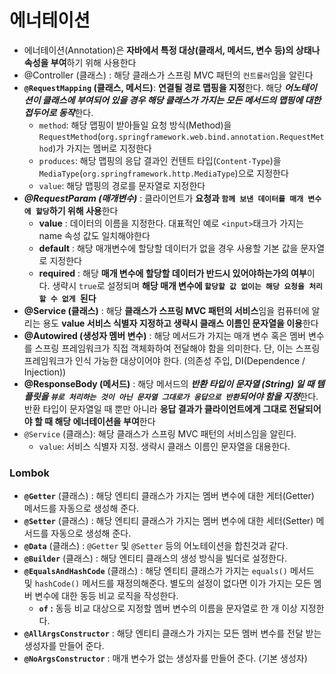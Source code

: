 # 에너테이션
* 에너테이션(Annotation)은 **자바에서 특정 대상(클래서, 메서드, 변수 등)의 상태나 속성을 부여**하기 위해 사용한다
* @Controller (클래스) : 해당 클래스가 스프링 MVC 패턴의 `컨트롤러`임을 알린다
* **`@RequestMapping` (클래스, 메서드)**: **연결될 경로 맵핑을 지정**한다. 해당 ***어노테이션이 클래스에 부여되어 있을 경우 해당 클래스가 가지는 모든 메서드의 맵핑에 대한 접두어로 동작***한다.
  - `method`: 해당 맵핑이 받아들일 요청 방식(Method)을 `RequestMethod`(`org.springframework.web.bind.annotation.RequestMethod`)가 가지는 멤버로 지정한다
  - `produces`: 해당 맵핑의 응답 결과인 컨텐트 타입(`Content-Type`)을 `MediaType`(`org.springframework.http.MediaType`)으로 지정한다
  - `value`: 해당 맵핑의 경로를 문자열로 지정한다 
* ***@RequestParam (매개변수)*** : 클라이언트가 **요청과 `함께 보낸 데이터를 매개 변수에 할당`하기 위해 사용**한다
  * **value** : 데이터의 이름을 지정한다. 대표적인 예로 `<input>`태크가 가지는 name 속성 값도 일치해야한다
  * **default** : 해당 매개변수에 할당할 데이터가 없을 경우 사용할 기본 값을 문자열로 지정한다
  * **required** : 해당 **매개 변수에 할당할 데이터가 반드시 있어야하는가의 여부**이다. 생략시 `true`로 설정되며 **해당 매개 변수에 `할당할 값 없이는 해당 요청을 처리할 수 없게 `된다**
* **@Service (클래스)** : 해당 **클래스가 스프링 MVC 패턴의 서비스**임을 컴퓨터에 알리는 용도 **value 서비스 식별자 지정하고 생략시 클래스 이름인 문자열을 이용**한다
* **@Autowired (생성자 멤버 변수)** : 해당 메서드가 가지는 매개 변수 혹은 멤버 변수를 스프링 프레임워크가 직접 객체화하여 전달해야 함을 의미한다. 단, 이는 스프링 프레임워크가 인식 가능한 대상이어야 한다. (의존성 주입, DI(Dependence / Injection))
* **@ResponseBody (메서드)** : 해당 메서드의 ***반환 타입이 문자열 (String) 일 때 템플릿을 `뷰로 처리하는 것이 아닌 문자열 그대로가 응답으로 반환`되어야 함을 지정***한다. 반환 타입이 문자열일 때 뿐만 아니라 **응답 결과가 클라이언트에게 그대로 전달되어야 할 때 해당 에너테이션을 부여**한다
* `@Service` (클래스): 해당 클래스가 스프링 MVC 패턴의 서비스임을 알린다.
  * `value`: 서비스 식별자 지정. 생략시 클래스 이름인 문자열을 대용한다.

### Lombok

* **`@Getter`** (클래스) : 해당 엔티티 클래스가 가지는 멤버 변수에 대한 게터(Getter) 메서드를 자동으로 생성해 준다.
* **`@Setter`** (클래스) : 해당 엔티티 클래스가 가지는 멤버 변수에 대한 세터(Setter) 메서드를 자동으로 생성해 준다.
* **`@Data`** (클래스) : `@Getter` 및 `@Setter` 등의 어노테이션을 합친것과 같다.
* **`@Builder`** (클래스) : 해당 엔티티 클래스의 생성 방식을 빌더로 설정한다.
* **`@EqualsAndHashCode`** (클래스) : 해당 엔티티 클래스가 가지는 `equals()` 메서드 및 `hashCode()` 메서드를 재정의해준다. 별도의 설정이 없다면 이가 가지는 모든 멤버 변수에 대한 동등 비교 로직을 작성한다.
  * **`of` :** 동등 비교 대상으로 지정할 멤버 변수의 이름을 문자열로 한 개 이상 지정한다.
* **`@AllArgsConstructor`** : 해당 엔티티 클래스가 가지는 모든 멤버 변수를 전달 받는 생성자를 만들어 준다.
* **`@NoArgsConstructor`** : 매개 변수가 없는 생성자를 만들어 준다. (기본 생성자)